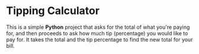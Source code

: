 # Tipping Calculator
This is a simple **Python** project that asks for the total of what you're paying for, and then proceeds to ask how much tip (percentage) you would like to pay for. It takes the total and the tip percentage to find the new total for your bill.